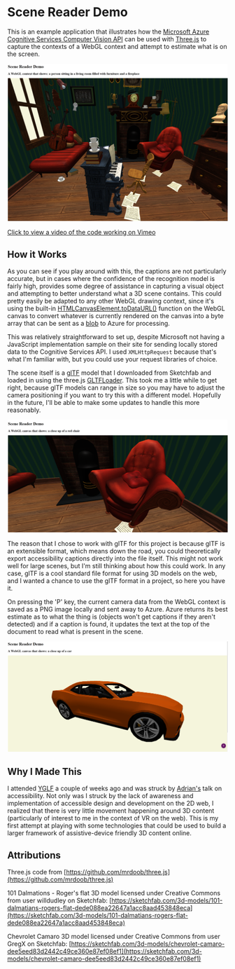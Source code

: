 # Scene Reader Demo
This is an example application that illustrates how the [Microsoft Azure Cognitive Services Computer Vision API](https://azure.microsoft.com/en-us/services/cognitive-services/computer-vision/) can be used with [Three.js](https://threejs.org) to capture the contexts of a WebGL context and attempt to estimate what is on the screen. 

![A screenshot of the application. It has an apartment rendered in a screen, with a caption that has been automatically generated. The caption reads 'A WebGL context that shows a person sitting in a living room filled with furniture and a fireplace. There is not actually a person in the room - an algorithm has mistakenly seen the bust of man and thought it was a real person'](/resources/readme_example.PNG)

[Click to view a video of the code working on Vimeo](https://vimeo.com/341017617)

## How it Works
As you can see if you play around with this, the captions are not particularly accurate, but in cases where the confidence of the recognition model is fairly high, provides some degree of assistance in capturing a visual object and attempting to better understand what a 3D scene contains. This could pretty easily be adapted to any other WebGL drawing context, since it's using the built-in [HTMLCanvasElement.toDataURL()](https://developer.mozilla.org/en-US/docs/Web/API/HTMLCanvasElement/toDataURL) function on the WebGL canvas to convert whatever is currently rendered on the canvas into a byte array that can be sent as a [blob](https://developer.mozilla.org/en-US/docs/Web/API/XMLHttpRequest/Sending_and_Receiving_Binary_Data) to Azure for processing. 

This was relatively straightforward to set up, despite Microsoft not having a JavaScript implementation sample on their site for sending locally stored data to the Cognitive Services API. I used `XMLHttpRequest` because that's what I'm familiar with, but you could use your request libraries of choice. 

The scene itself is a [glTF](https://www.khronos.org/gltf/) model that I downloaded from Sketchfab and loaded in using the three.js [GLTFLoader](https://threejs.org/docs/#examples/loaders/GLTFLoader). This took me a little while to get right, because glTF models can range in size so you may have to adjust the camera positioning if you want to try this with a different model. Hopefully in the future, I'll be able to make some updates to handle this more reasonably.

![A screenshot of the application. It is a rendered red chair with a caption that says 'A WebGL canvas that shows: a close up of a red chair.](resources/readme_example_2.PNG)

The reason that I chose to work with glTF for this project is because glTF is an extensible format, which means down the road, you could theoretically export accessibility captions directly into the file itself. This might not work well for large scenes, but I'm still thinking about how this could work. In any case, glTF is a cool standard file format for using 3D models on the web, and I wanted a chance to use the glTF format in a project, so here you have it. 

On pressing the 'P' key, the current camera data from the WebGL context is saved as a PNG image locally and sent away to Azure. Azure returns its best estimate as to what the thing is (objects won't get captions if they aren't detected) and if a caption is found, it updates the text at the top of the document to read what is present in the scene.

![A rendered orange car. The caption reads 'A WebGL canvas that shows: a close up of a car](resources/readme_example_3.PNG)

## Why I Made This
I attended [YGLF](https://lithuania.yglfconf.com/) a couple of weeks ago and was struck by [Adrian's](https://twitter.com/aardrian) talk on accessibility. Not only was I struck by the lack of awareness and implementation of accessible design and development on the 2D web, I realized that there is very little movement happening around 3D content (particularly of interest to me in the context of VR on the web). This is my first attempt at playing with some technologies that could be used to build a larger framework of assistive-device friendly 3D content online.

## Attributions
Three.js code from [https://github.com/mrdoob/three.js](https://github.com/mrdoob/three.js)

101 Dalmations - Roger's flat 3D model licensed under Creative Commons from user willdudley on Sketchfab: [https://sketchfab.com/3d-models/101-dalmatians-rogers-flat-dede088ea22647a1acc8aad453848eca](https://sketchfab.com/3d-models/101-dalmatians-rogers-flat-dede088ea22647a1acc8aad453848eca)

Chevrolet Camaro 3D model licensed under Creative Commons from user GregX on Sketchfab: [https://sketchfab.com/3d-models/chevrolet-camaro-dee5eed83d2442c49ce360e87ef08ef1](https://sketchfab.com/3d-models/chevrolet-camaro-dee5eed83d2442c49ce360e87ef08ef1)
